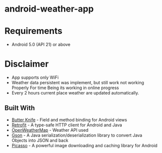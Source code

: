 # android-weather-app



# Requirements
 - Android 5.0 (API 21) or above 




# Disclaimer
- App supports only WiFi
- Weather data persistent was implement, but still work not working Properly For time Being its working in online progress
- Every 2 hours current place weather are updated automatically.

## Built With

* [Butter Knife](https://github.com/JakeWharton/butterknife) - Field and method binding for Android views
* [Retrofit](http://square.github.io/retrofit/) - A type-safe HTTP client for Android and Java
* [OpenWeatherMap](https://openweathermap.org/) - Weather API used 
* [Gson](https://github.com/google/gson) - A Java serialization/deserialization library to convert Java Objects into JSON and back
* [Picasso](http://square.github.io/picasso/) - A powerful image downloading and caching library for Android



